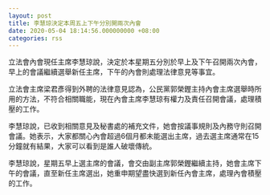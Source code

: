 ```yaml
---
layout: post
title: 李慧琼決定本周五上下午分別開兩次內會
date: 2020-05-04 18:14:56.000000000 +08:00
categories: rss
---
```


立法會內會現任主席李慧琼說，決定於本星期五分別於早上及下午召開兩次內會，早上的會議繼續選舉新任主席，下午的內會則處理法律意見等事宜。

立法會主席梁君彥得到外聘的法律意見認為，公民黨郭榮鏗主持內會主席選舉時所用的方法，不符合相關職能，現在內會主席李慧琼有權力及責任召開會議，處理積壓的工作。

李慧琼說，已收到相關意見及秘書處的補充文件，她會按議事規則及內務守則召開會議。她表示，大家都關心內會超過6個月都未能選出主席，過去選主席通常在15分鐘就有結果，大家可以看到是誰人破壞傳統。

李慧琼說，星期五早上選主席的會議，會交由副主席郭榮鏗繼續主持，她會主席下午的會議，直至新任主席選出，她重申期望盡快選到新任內會主席，處理內會積壓的工作。
